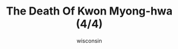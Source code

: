 ---
media: "images/rounds/round_4_2/death_of_kwon_myong_hwa_4.png"
media_type: image
type: art
title: The Death Of Kwon Myong-hwa (4/4)
author: [wisconsin]
desc: Soviet Marine Kwon Myong-hwa meets her fate from a well placed sniper's bullet.
---